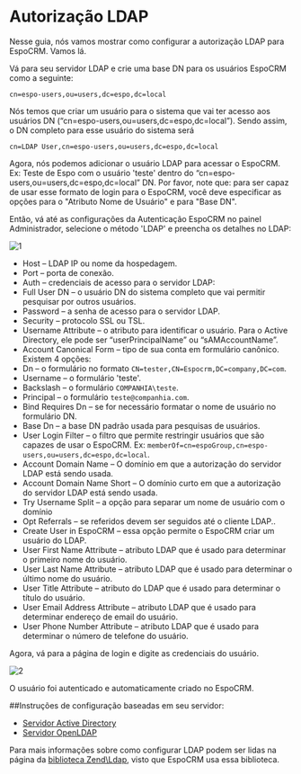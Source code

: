# Autorização LDAP

Nesse guia, nós vamos mostrar como configurar a autorização LDAP para EspoCRM. Vamos lá.

Vá para seu servidor LDAP e crie uma base DN para os usuários EspoCRM como a seguinte:
```
cn=espo-users,ou=users,dc=espo,dc=local
```

Nós temos que criar um usuário para o sistema que vai ter acesso aos usuários DN (“cn=espo-users,ou=users,dc=espo,dc=local”). Sendo assim, o DN completo para esse usuário do sistema será
```
cn=LDAP User,cn=espo-users,ou=users,dc=espo,dc=local
```
Agora, nós podemos adicionar o usuário LDAP para acessar o EspoCRM. Ex: Teste de Espo com o usuário 'teste' dentro do “cn=espo-users,ou=users,dc=espo,dc=local” DN. Por favor, note que: para ser capaz de usar esse formato de login para o EspoCRM, você deve especificar as opções para o "Atributo Nome de Usuário" e para "Base DN".

Então, vá até as configurações da Autenticação EspoCRM no painel Administrador, selecione o método 'LDAP' e preencha os detalhes no LDAP:

![1](../_static/images/administration/ldap-authorization/ldap-configuration.png)

* Host – LDAP IP ou nome da hospedagem.
* Port – porta de conexão.
* Auth – credenciais de acesso para o servidor LDAP:
 * Full User DN – o usuário DN do sistema completo que vai permitir pesquisar por outros usuários.
 * Password – a senha de acesso para o servidor LDAP.
* Security – protocolo SSL ou TSL.
* Username Attribute – o atributo para identificar o usuário. Para o Active Directory, ele pode ser  “userPrincipalName” ou “sAMAccountName”.
* Account Canonical Form – tipo de sua conta em formulário canônico. Existem 4 opções:
 * Dn – o formulário no formato `CN=tester,CN=Espocrm,DC=company,DC=com`.
 * Username – o formulário 'teste'.
 * Backslash – o formulário `COMPANHIA\teste`.
 * Principal – o formulário `teste@companhia.com`.
* Bind Requires Dn – se for necessário formatar o nome de usuário no formulário DN.
* Base Dn – a base DN padrão usada para pesquisas de usuários.
* User Login Filter – o filtro que permite restringir usuários que são capazes de usar o EspoCRM. Ex: `memberOf=cn=espoGroup,cn=espo-users,ou=users,dc=espo,dc=local`.
* Account Domain Name – O domínio em que a autorização do servidor LDAP está sendo usada.
* Account Domain Name Short – O domínio curto em que a autorização do servidor LDAP está sendo usada.
* Try Username Split – a opção para separar um nome de usuário com o domínio
* Opt Referrals – se referidos devem ser seguidos até o cliente LDAP..
* Create User in EspoCRM – essa opção permite o EspoCRM criar um usuário do LDAP.
 * User First Name Attribute – atributo LDAP que é usado para determinar o primeiro nome do usuário.
 * User Last Name Attribute – atributo LDAP que é usado para determinar o último nome do usuário.
 * User Title Attribute – atributo do LDAP que é usado para determinar o título do usuário.
 * User Email Address Attribute – atributo LDAP que é usado para determinar endereço de email do usuário.
 * User Phone Number Attribute – atributo LDAP que é usado para determinar o número de telefone do usuário.

Agora, vá para a página de login e digite as credenciais do usuário.

![2](../_static/images/administration/ldap-authorization/ldap-login.png)

O usuário foi autenticado e automaticamente criado no EspoCRM.

##Instruções de configuração baseadas em seu servidor:
* [Servidor Active Directory](ldap-authorization-for-ad.md)
* [Servidor OpenLDAP](ldap-authorization-for-openldap.md)

Para mais informações sobre como configurar LDAP podem ser lidas na página da [biblioteca Zend\Ldap](https://zendframework.github.io/zend-ldap/intro/), visto que EspoCRM usa essa biblioteca.




